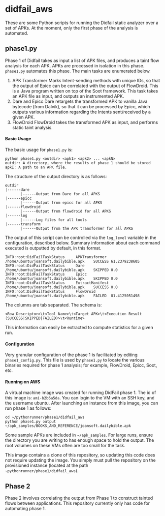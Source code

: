 # didfail_aws
These are some Python scripts for running the Didfail static analyzer over a set of APKs. At the moment, only the first phase of the analysis is automated.

## phase1.py
Phase 1 of Didfail takes as input a list of APK files, and produces a taint flow analysis for each APK.  APKs are processed in isolation in this phase.  `phase1.py` automates this phase.  The main tasks are enumerated below.

1. APK Transformer
Marks Intent-sending methods with unique IDs, so that the output of Epicc can be correlated with the output of FlowDroid.  This is a Java program written on top of the Soot framework.  This task takes an APK file as input, and outputs an instrumented APK.
2. Dare and Epicc
Dare retargets the transformed APK to vanilla Java bytecode (from Dalvik), so that it can be processed by Epicc, which outputs various information regarding the Intents sent/received by a given APK.
3. FlowDroid
FlowDroid takes the transformed APK as input, and performs static taint analysis.

#### Basic Usage
The basic usage for `phase1.py` is:
```
python phase1.py <outdir> <apk1> <apk2> ... <apkN>
outdir: A directory, where the results of phase 1 should be stored
apkI: A path to an APK file.
```
The structure of the output directory is as follows:
```
outdir
|------dare
       |------Output from Dare for all APKS 
|------epicc
       |------Output from epicc for all APKS
|------flowdroid
       |------Output from flowdroid for all APKS
|------log
       |------Log files for all tools
|------transform
       |------Output from the APK transformer for all APKS
```
The output of this script can be controlled via the `log_level` variable in the configuration, described below.  Summary information about each command executed is outputted by default, in this format.
```
INFO:root:DidFailTaskStatus     APKTransformer  /home/ubuntu/joansoft.dailybible.apk    SUCCESS 61.2379238605
INFO:root:DidFailTaskStatus     Dare    /home/ubuntu/joansoft.dailybible.apk    SKIPPED 0.0
INFO:root:DidFailTaskStatus     Epicc   /home/ubuntu/joansoft.dailybible.apk    SKIPPED 0.0
INFO:root:DidFailTaskStatus     ExtractManifest /home/ubuntu/joansoft.dailybible.apk    SUCCESS 0.0
INFO:root:DidFailTaskStatus     FlowDroid       /home/ubuntu/joansoft.dailybible.apk    FAILED  81.4125051498
```
The columns are tab separated.  The schema is: 
```
<Row Descriptor>\t<Tool Name>\t<Target APK>\t<Execution Result (SUCCESS|SKIPPED|FAILED)>\t<Runtime>
```
This information can easily be extracted to compute statistics for a given run.

#### Configuration
Very granular configuration of the phase 1 is facilitated by editing `phase1_config.py`.  This file is used by `phase1.py` to locate the various binaries required for phase 1 analysis; for example, FlowDroid, Epicc, Soot, etc.

#### Running on AWS
A virtual machine image was created for running DidFail phase 1. The id of this image is: `ami-b2b6a5da`.  You can login to the VM with an SSH key, and the username ubuntu.  After launching an instance from this image, you can run phase 1 as follows:
```
cd ~/pythonrunner/phase1/didfail_aws
python phase1.py output ~/apk_samples/BOOKS_AND_REFERENCE/joansoft.dailybible.apk
```
Some sample APKs are included in `~/apk_samples`.  For large runs, ensure the directory you are writing to has enough space to hold the output.  The root volumes on these VMs often are too small for the task. 

This image contains a clone of this repository, so updating this code does not require updating the image.  You simply must pull the repository on the provisioned instance (located at the path `~pythonrunner/phase1/didfail_aws`).

## Phase 2
Phase 2 involves correlating the output from Phase 1 to construct tainted flows between applications.  This repository currently only has code for automating phase 1. 


